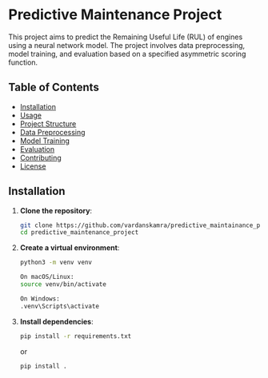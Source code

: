 # Predictive Maintenance Project

This project aims to predict the Remaining Useful Life (RUL) of engines using a neural network model. The project involves data preprocessing, model training, and evaluation based on a specified asymmetric scoring function.

## Table of Contents

- [Installation](#installation)
- [Usage](#usage)
- [Project Structure](#project-structure)
- [Data Preprocessing](#data-preprocessing)
- [Model Training](#model-training)
- [Evaluation](#evaluation)
- [Contributing](#contributing)
- [License](#license)

## Installation

1. **Clone the repository**:
    ```bash
    git clone https://github.com/vardanskamra/predictive_maintainance_project.git
    cd predictive_maintenance_project
    ```

2. **Create a virtual environment**:
    ```bash
    python3 -m venv venv

    On macOS/Linux:
    source venv/bin/activate 

    On Windows:
    .venv\Scripts\activate
    ```

3. **Install dependencies**:
    ```bash
    pip install -r requirements.txt
    ```
    or
    ```bash
    pip install .


